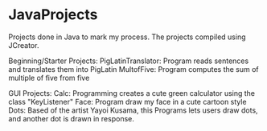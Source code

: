 # JavaProjects
Projects done in Java to mark my process.
The projects compiled using JCreator. 

Beginning/Starter Projects:
  PigLatinTranslator: Program reads sentences and translates them into PigLatin
  MultofFive: Program computes the sum of multiple of five from five
  
GUI Projects:
  Calc: Programming creates a cute green calculator using the class "KeyListener"
  Face: Program draw my face in a cute cartoon style
  Dots: Based of the artist Yayoi Kusama, this Programs lets users draw dots, and another dot is drawn in response. 
